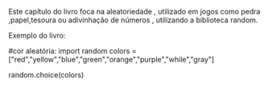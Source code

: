 Este capítulo do livro foca na aleatoriedade , utilizado em jogos como pedra ,papel,tesoura ou adivinhação de números , utilizando a biblioteca random.

Exemplo do livro:

#cor aleatória:
import random
colors =["red","yellow","blue","green","orange","purple","while","gray"]

random.choice(colors)
